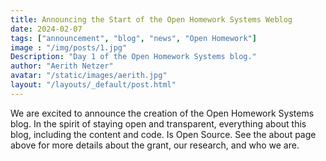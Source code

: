 ```yaml
---
title: Announcing the Start of the Open Homework Systems Weblog
date: 2024-02-07
tags: ["announcement", "blog", "news", "Open Homework"]
image : "/img/posts/1.jpg"
Description: "Day 1 of the Open Homework Systems blog."
author: "Aerith Netzer"
avatar: "/static/images/aerith.jpg"
layout: "/layouts/_default/post.html"
---
```


We are excited to announce the creation of the Open Homework Systems blog. In the spirit of staying open and transparent, everything about this blog, including the content and code. Is Open Source. See the about page above for more details about the grant, our research, and who we are. 
